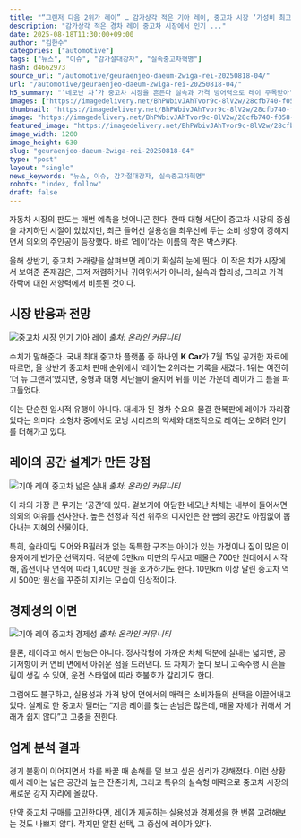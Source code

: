 ```yaml
---
title: "“그랜저 다음 2위가 레이” … 감가상각 적은 기아 레이, 중고차 시장 ‘가성비 최고’"
description: "감가상각 적은 경차 레이 중고차 시장에서 인기 ..."
date: 2025-08-18T11:30:00+09:00
author: "김한수"
categories: ["automotive"]
tags: ["뉴스", "이슈", "감가절대강자", "실속중고차혁명"]
hash: d4662973
source_url: "/automotive/geuraenjeo-daeum-2wiga-rei-20250818-04/"
url: "/automotive/geuraenjeo-daeum-2wiga-rei-20250818-04/"
h5_summary: "‘네모난 차’가 중고차 시장을 흔든다 실속과 가격 방어력으로 레이 주목받아"
images: ["https://imagedelivery.net/BhPWbivJAhTvor9c-8lV2w/28cfb740-f058-4039-6db9-141d1c9dcb00/public", "https://imagedelivery.net/BhPWbivJAhTvor9c-8lV2w/b61fc2d6-f881-43c5-4860-1c45a7241800/public", "https://imagedelivery.net/BhPWbivJAhTvor9c-8lV2w/657d60eb-aa64-431e-514c-a62bbb479e00/public", "https://imagedelivery.net/BhPWbivJAhTvor9c-8lV2w/e99ac2ee-f934-45b7-9117-8b3702a29b00/public"]
thumbnail: "https://imagedelivery.net/BhPWbivJAhTvor9c-8lV2w/28cfb740-f058-4039-6db9-141d1c9dcb00/public"
image: "https://imagedelivery.net/BhPWbivJAhTvor9c-8lV2w/28cfb740-f058-4039-6db9-141d1c9dcb00/public"
featured_image: "https://imagedelivery.net/BhPWbivJAhTvor9c-8lV2w/28cfb740-f058-4039-6db9-141d1c9dcb00/public"
image_width: 1200
image_height: 630
slug: "geuraenjeo-daeum-2wiga-rei-20250818-04"
type: "post"
layout: "single"
news_keywords: "뉴스, 이슈, 감가절대강자, 실속중고차혁명"
robots: "index, follow"
draft: false
---
```


자동차 시장의 판도는 매번 예측을 벗어나곤 한다. 한때 대형 세단이 중고차 시장의 중심을 차지하던 시절이 있었지만, 최근 들어선 실용성을 최우선에 두는 소비 성향이 강해지면서 의외의 주인공이 등장했다. 바로 ‘레이’라는 이름의 작은 박스카다.

올해 상반기, 중고차 거래량을 살펴보면 레이가 확실히 눈에 띈다. 이 작은 차가 시장에서 보여준 존재감은, 그저 저렴하거나 귀여워서가 아니라, 실속과 합리성, 그리고 가격 하락에 대한 저항력에서 비롯된 것이다.

## 시장 반응과 전망

![중고차 시장 인기 기아 레이](https://imagedelivery.net/BhPWbivJAhTvor9c-8lV2w/e99ac2ee-f934-45b7-9117-8b3702a29b00/public)
*출처: 온라인 커뮤니티*


수치가 말해준다. 국내 최대 중고차 플랫폼 중 하나인 **K Car**가 7월 15일 공개한 자료에 따르면, 올 상반기 중고차 판매 순위에서 ‘레이’는 2위라는 기록을 새겼다. 1위는 여전히 ‘더 뉴 그랜저’였지만, 중형과 대형 세단들이 줄지어 뒤를 이은 가운데 레이가 그 틈을 파고들었다.

이는 단순한 일시적 유행이 아니다. 대세가 된 경차 수요의 물결 한복판에 레이가 자리잡았다는 의미다. 소형차 중에서도 모닝 시리즈의 약세와 대조적으로 레이는 오히려 인기를 더해가고 있다.

## 레이의 공간 설계가 만든 강점

![기아 레이 중고차 넓은 실내](https://imagedelivery.net/BhPWbivJAhTvor9c-8lV2w/657d60eb-aa64-431e-514c-a62bbb479e00/public)
*출처: 온라인 커뮤니티*


이 차의 가장 큰 무기는 ‘공간’에 있다. 겉보기에 아담한 네모난 차체는 내부에 들어서면 의외의 여유를 선사한다. 높은 천정과 직선 위주의 디자인은 한 뼘의 공간도 아낌없이 뽑아내는 지혜의 산물이다.

특히, 슬라이딩 도어와 B필러가 없는 독특한 구조는 아이가 있는 가정이나 짐이 많은 이용자에게 반가운 선택지다. 덕분에 3만km 미만의 무사고 매물은 700만 원대에서 시작해, 옵션이나 연식에 따라 1,400만 원을 호가하기도 한다. 10만km 이상 달린 중고차 역시 500만 원선을 꾸준히 지키는 모습이 인상적이다.

## 경제성의 이면

![기아 레이 중고차 경제성](https://imagedelivery.net/BhPWbivJAhTvor9c-8lV2w/b61fc2d6-f881-43c5-4860-1c45a7241800/public)
*출처: 온라인 커뮤니티*


물론, 레이라고 해서 만능은 아니다. 정사각형에 가까운 차체 덕분에 실내는 넓지만, 공기저항이 커 연비 면에서 아쉬운 점을 드러낸다. 또 차체가 높다 보니 고속주행 시 흔들림이 생길 수 있어, 운전 스타일에 따라 호불호가 갈리기도 한다.

그럼에도 불구하고, 실용성과 가격 방어 면에서의 매력은 소비자들의 선택을 이끌어내고 있다. 실제로 한 중고차 딜러는 “지금 레이를 찾는 손님은 많은데, 매물 자체가 귀해서 거래가 쉽지 않다”고 고충을 전한다.

## 업계 분석 결과

경기 불황이 이어지면서 차를 바꿀 때 손해를 덜 보고 싶은 심리가 강해졌다. 이런 상황에서 레이는 넓은 공간과 높은 잔존가치, 그리고 특유의 실속형 매력으로 중고차 시장의 새로운 강자 자리에 올랐다.

만약 중고차 구매를 고민한다면, 레이가 제공하는 실용성과 경제성을 한 번쯤 고려해보는 것도 나쁘지 않다. 작지만 알찬 선택, 그 중심에 레이가 있다.
